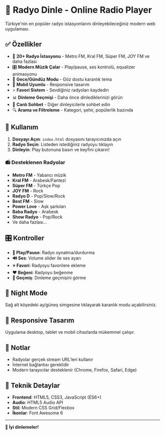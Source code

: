 # 🎵 Radyo Dinle - Online Radio Player

Türkiye'nin en popüler radyo istasyonlarını dinleyebileceğiniz modern web uygulaması.

## ✅ Özellikler

- 🎵 **20+ Radyo İstasyonu** - Metro FM, Kral FM, Süper FM, JOY FM ve daha fazlası
- 🎛️ **Modern Müzik Çalar** - Play/pause, ses kontrolü, equalizer animasyonu
- 🌙 **Gece/Gündüz Modu** - Göz dostu karanlık tema
- 📱 **Mobil Uyumlu** - Responsive tasarım
- ⭐ **Favori Sistem** - Sevdiğiniz radyoları kaydedin
- 📊 **Dinleme Geçmişi** - Daha önce dinlediklerinizi görün
- 💬 **Canlı Sohbet** - Diğer dinleyicilerle sohbet edin
- 🔍 **Arama ve Filtreleme** - Kategori, şehir, popülerlik bazında

## 🚀 Kullanım

1. **Dosyayı Açın**: `index.html` dosyasını tarayıcınızda açın
2. **Radyo Seçin**: Listeden istediğiniz radyoyu tıklayın
3. **Dinleyin**: Play butonuna basın ve keyfini çıkarın!

### 📻 Desteklenen Radyolar

- **Metro FM** - Yabancı müzik
- **Kral FM** - Arabesk/Fantezi
- **Süper FM** - Türkçe Pop
- **JOY FM** - Rock
- **Radyo D** - Pop/Slow/Rock
- **Best FM** - Slow
- **Power Love** - Aşk şarkıları
- **Baba Radyo** - Arabesk
- **Show Radyo** - Pop/Rock
- Ve daha fazlası...

## 🎛️ Kontroller

- **🎵 Play/Pause**: Radyo oynatma/durdurma
- **🔊 Ses**: Volume slider ile ses ayarı
- **⭐ Favori**: Radyoyu favorilere ekleme
- **❤️ Beğeni**: Radyoyu beğenme
- **🔄 Geçmiş**: Dinleme geçmişini görme

## 🌙 Night Mode

Sağ alt köşedeki ay/güneş simgesine tıklayarak karanlık modu açabilirsiniz.

## 📱 Responsive Tasarım

Uygulama desktop, tablet ve mobil cihazlarda mükemmel çalışır.

## 📝 Notlar

- Radyolar gerçek stream URL'leri kullanır
- İnternet bağlantısı gereklidir
- Modern tarayıcılar desteklenir (Chrome, Firefox, Safari, Edge)

## 🔧 Teknik Detaylar

- **Frontend**: HTML5, CSS3, JavaScript (ES6+)
- **Audio**: HTML5 Audio API
- **Stil**: Modern CSS Grid/Flexbox
- **İkonlar**: Font Awesome 6

---

**🎵 İyi dinlemeler!**